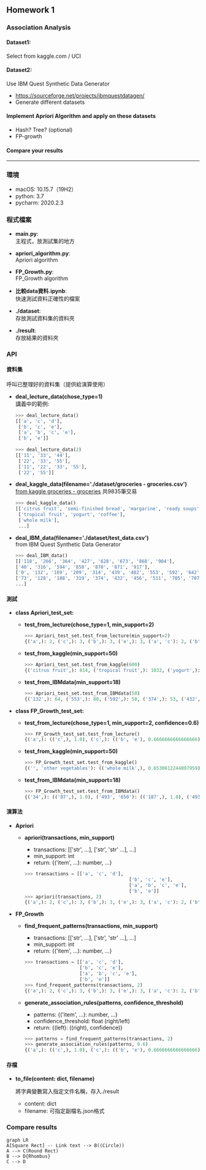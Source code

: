 ## Homework 1
### Association Analysis  
#### Dataset1:  
Select from kaggle.com / UCI  

#### Dataset2:  
Use IBM Quest Synthetic Data Generator
* https://sourceforge.net/projects/ibmquestdatagen/  
* Generate different datasets  

#### Implement Apriori Algorithm and apply on these datasets 
* Hash? Tree? (optional)  
* FP-growth  
#### Compare your results

---
### 環境
* macOS: 10.15.7（19H2）
* python: 3.7
* pycharm: 2020.2.3

### 程式檔案
* **main.py**:  
  主程式，放測試集的地方
* **apriori_algorithm.py**:  
  Apriori algorithm
* **FP_Growth.py**:  
  FP_Growth algorithm
  
* **比較data資料.ipynb**:  
  快速測試資料正確性的檔案





* **./dataset**:  
  存放測試資料集的資料夾
* **./result**:  
  存放結果的資料夾
  

  
### API

#### 資料集

呼叫已整理好的資料集（提供給演算使用）
* **deal_lecture_data(chose_type=1)**  
  講義中的範例: 
  
  ```python
  >>> deal_lecture_data()   
  [['a', 'c', 'd'],
   ['b', 'c', 'e'],
   ['a', 'b', 'c', 'e'],
   ['b', 'e']]
   
  >>> deal_lecture_data(2)
  [['11', '33', '44'],
   ['22', '33', '55'],
   ['11', '22', '33', '55'],
   ['22', '55']]                 
  ```
* **deal_kaggle_data(filename='./dataset/groceries - groceries.csv')**  
  [from kaggle groceries - groceries](https://www.kaggle.com/irfanasrullah/groceries?select=groceries+-+groceries.csv)  共9835筆交易
  
  ```python
  >>> deal_kaggle_data()
  [['citrus fruit', 'semi-finished bread', 'margarine', 'ready soups'], 
   ['tropical fruit', 'yogurt', 'coffee'], 
   ['whole milk'],
   ...] 
  ```
* **deal_IBM_data(filename='./dataset/test_data.csv')**  
  from IBM Quest Synthetic Data Generator
  
    ```python
  >>> deal_IBM_data()
  [['118', '266', '364', '427', '628', '673', '868', '904'], 
   ['40', '316', '594', '858', '870', '871', '917'], 
   ['0', '132', '169', '209', '314', '439', '482', '553', '592', '642', '885'], 
   ['73', '128', '188', '319', '374', '432', '456', '511', '705', '707', '756', '767', '825', '894'], 
   ...]
    ```
  
#### 測試 
* **class Apriori_test_set:**
    
    * **test_from_lecture(chose_type=1, min_support=2)**  
      
      ```python 
      >>> Apriori_test_set.test_from_lecture(min_support=2)
      {('a',): 2, ('c',): 3, ('b',): 3, ('e',): 3, ('a', 'c'): 2, ('b', 'c'): 2, ('b', 'e'): 3, ('c', 'e'): 2, ('b', 'c', 'e'): 2}
      ```
    * **test_from_kaggle(min_support=50)**  
      
      ```python
      >>> Apriori_test_set.test_from_kaggle(600)
      {('citrus fruit',): 814, ('tropical fruit',): 1032, ('yogurt',): 1372, ('whole milk',): 2513, ('pip fruit',): 744, ('other vegetables',): 1903, ('rolls/buns',): 1809, ('bottled beer',): 792, ('bottled water',): 1087, ('soda',): 1715, ('fruit/vegetable juice',): 711, ('newspapers',): 785, ('pastry',): 875, ('root vegetables',): 1072, ('canned beer',): 764, ('sausage',): 924, ('brown bread',): 638, ('shopping bags',): 969, ('whipped/sour cream',): 705, ('domestic eggs',): 624, ('other vegetables', 'whole milk'): 736}
      ```
    * **test_from_IBMdata(min_support=18)**  
      
      ```python
      >>> Apriori_test_set.test_from_IBMdata(50)
      {('132',): 64, ('553',): 80, ('592',): 58, ('374',): 53, ('432',): 54, ('63',): 53, ('607',): 75, ('442',): 66, ('988',): 55, ('238',): 73, ('471',): 66, ('973',): 63, ('444',): 62, ('902',): 50, ('293',): 55, ('318',): 51, ('87',): 52, ('36',): 66, ('647',): 53, ('405',): 63}      
      ```
    
* **class FP_Growth_test_set:**  
    
    * **test_from_lecture(chose_type=1, min_support=2, confidence=0.6)**  
    
      ```python  
      >>> FP_Growth_test_set.test_from_lecture()
      {('a',): (('c',), 1.0), ('c',): (('b', 'e'), 0.6666666666666666), ('b',): (('c', 'e'), 0.6666666666666666), ('e',): (('b', 'c'), 0.6666666666666666), ('b', 'c'): (('e',), 1.0), ('b', 'e'): (('c',), 0.6666666666666666), ('c', 'e'): (('b',), 1.0)}
      ```
    
    * **test_from_kaggle(min_support=50)**  
    
      ```python
      >>> FP_Growth_test_set.test_from_kaggle()
      {('', 'other vegetables'): (('whole milk',), 0.6530612244897959), ('', 'whole milk'): (('other vegetables',), 0.6736842105263158), ('onions', 'root vegetables'): (('other vegetables',), 0.6021505376344086), ('bottled water', 'butter'): (('whole milk',), 0.6022727272727273), ('butter', 'domestic eggs'): (('whole milk',), 0.6210526315789474), ('domestic eggs', 'margarine'): (('whole milk',), 0.6219512195121951), ('domestic eggs', 'pip fruit'): (('whole milk',), 0.6235294117647059), ('domestic eggs', 'tropical fruit'): (('whole milk',), 0.6071428571428571), ('other vegetables', 'root vegetables', 'whipped/sour cream'): (('whole milk',), 0.6071428571428571), ('fruit/vegetable juice', 'other vegetables', 'yogurt'): (('whole milk',), 0.6172839506172839), ('other vegetables', 'pip fruit', 'root vegetables'): (('whole milk',), 0.675), ('pip fruit', 'root vegetables', 'whole milk'): (('other vegetables',), 0.6136363636363636), ('other vegetables', 'pip fruit', 'yogurt'): (('whole milk',), 0.625), ('citrus fruit', 'root vegetables', 'whole milk'): (('other vegetables',), 0.6333333333333333), ('root vegetables', 'tropical fruit', 'yogurt'): (('whole milk',), 0.7), ('other vegetables', 'tropical fruit', 'yogurt'): (('whole milk',), 0.6198347107438017), ('other vegetables', 'root vegetables', 'yogurt'): (('whole milk',), 0.6062992125984252)}
      ```
    
    * **test_from_IBMdata(min_support=18)**  
    
      ```python
      >>> FP_Growth_test_set.test_from_IBMdata()
      {('34',): (('87',), 1.0), ('493', '650'): (('187',), 1.0), ('493', '656'): (('132',), 0.9473684210526315), ('650', '656'): (('187', '493'), 1.0), ('187', '650'): (('493',), 1.0), ('187', '656'): (('493',), 0.9047619047619048), ('187', '493'): (('656',), 0.95), ('187', '493', '650'): (('132',), 0.9473684210526315), ('187', '493', '656'): (('132',), 0.9473684210526315), ('187', '650', '656'): (('493',), 1.0), ('493', '650', '656'): (('187',), 1.0), ('132', '493'): (('656',), 0.8571428571428571), ('132', '650'): (('187', '493'), 1.0), ('132', '187'): (('493', '656'), 0.9473684210526315), ('132', '187', '493'): (('656',), 0.9473684210526315), ('132', '187', '650'): (('493',), 1.0), ('132', '493', '650'): (('187',), 1.0), ('557',): (('405',), 0.95), ('427',): (('118',), 0.9047619047619048), ('187', '626'): (('493',), 1.0), ('493', '626'): (('132',), 0.9), ('132', '656'): (('493',), 1.0), ('132', '187', '656'): (('493',), 1.0), ('132', '493', '656'): (('187',), 1.0), ('132', '626'): (('493',), 0.9473684210526315)}
      ```
    
      
    
#### 演算法 
* **Apriori**
    
    * **apriori(transactions, min_support)**  
      
      * transactions: [['str', ...], ['str', 'str' ...], ...]  
      * min_support: int
      * return: {('item', ...): number, ...}
      
      ```python
      >>> transactions = [['a', 'c', 'd'],
       										['b', 'c', 'e'],
       										['a', 'b', 'c', 'e'],
       										['b', 'e']]
      >>> apriori(transactions, 2)
      {('a',): 2, ('c',): 3, ('b',): 3, ('e',): 3, ('a', 'c'): 2, ('b', 'c'): 2, ('b', 'e'): 3, ('c', 'e'): 2, ('b', 'c', 'e'): 2}
      ```
      
      
    
* **FP_Growth**  

    * **find_frequent_patterns(transactions, min_support)**  
    
      * transactions: [['str', ...], ['str', 'str' ...], ...]  
      * min_support: int
      * return: {('item', ...): number, ...}
    
      ```python
      >>> transactions = [['a', 'c', 'd'], 
                          ['b', 'c', 'e'], 
                          ['a', 'b', 'c', 'e'], 
                          ['b', 'e']]
      >>> find_frequent_patterns(transactions, 2)
      {('a',): 2, ('c',): 3, ('b',): 3, ('e',): 3, ('a', 'c'): 2, ('b', 'c'): 2, ('b', 'e'): 3, ('c', 'e'): 2, ('b', 'c', 'e'): 2}
      ```
    
    * **generate_association_rules(patterns, confidence_threshold)**  
    
      * patterns: {('item', ...): number, ...}
      * confidence_threshold: float (right/left)
      * return: {(left): ((right), confidence)}
    
      ```python 
      >>> patterns = find_frequent_patterns(transactions, 2)
      >>> generate_association_rules(patterns, 0.6)
      {('a',): (('c',), 1.0), ('c',): (('b', 'e'), 0.6666666666666666), ('b',): (('c', 'e'), 0.6666666666666666), ('e',): (('b', 'c'), 0.6666666666666666), ('b', 'c'): (('e',), 1.0), ('b', 'e'): (('c',), 0.6666666666666666), ('c', 'e'): (('b',), 1.0)}
      ```
    
      
    
#### 存檔 

* **to_file(content: dict, filename)**

  將字典變數寫入指定文件名稱，存入./result

  * content: dict
  * filename: 可指定副檔名.json格式

### Compare results




```mermaid
graph LR
A[Square Rect] -- Link text --> B((Circle))
A --> C(Round Rect)
B --> D{Rhombus}
C --> D
```